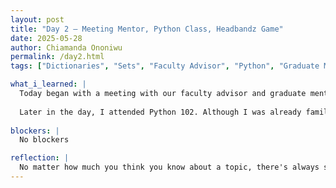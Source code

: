 ```yaml
---
layout: post
title: "Day 2 – Meeting Mentor, Python Class, Headbandz Game"
date: 2025-05-28
author: Chiamanda Ononiwu
permalink: /day2.html
tags: ["Dictionaries", "Sets", "Faculty Advisor", "Python", "Graduate Mentor"]

what_i_learned: |
  Today began with a meeting with our faculty advisor and graduate mentor. I had the opportunity to speak with them one-on-one and clear up some misunderstandings I had about the prerequisites I needed to complete before the program officially starts. It was helpful to get clarity and feel more confident moving forward. 
  
  Later in the day, I attended Python 102. Although I was already familiar with dictionaries and sets, the session served as a great refresher. I also picked up a few new methods and functions that I hadn’t used before, which I’m excited to try out in future coding exercises. At the end of the day, we got to play an interactive game called Headbandz.
  
blockers: |
  No blockers

reflection: |
  No matter how much you think you know about a topic, there's always something new you can learn from others.
---
```

